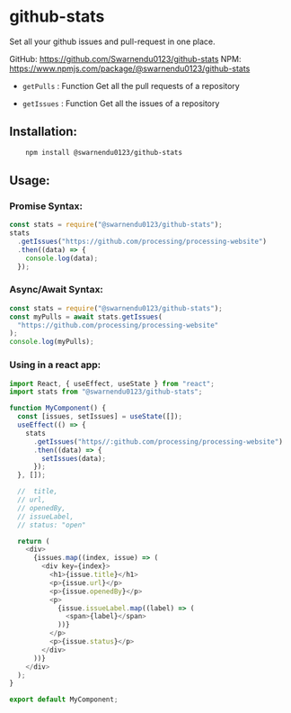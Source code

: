 # github-stats

Set all your github issues and pull-request in one place.

GitHub: https://github.com/Swarnendu0123/github-stats
NPM: https://www.npmjs.com/package/@swarnendu0123/github-stats

- `getPulls` : Function Get all the pull requests of a repository

- `getIssues` : Function Get all the issues of a repository

## Installation:

```bash
    npm install @swarnendu0123/github-stats
```

## Usage:

### Promise Syntax:

```js
const stats = require("@swarnendu0123/github-stats");
stats
  .getIssues("https://github.com/processing/processing-website")
  .then((data) => {
    console.log(data);
  });
```

### Async/Await Syntax:

```js
const stats = require("@swarnendu0123/github-stats");
const myPulls = await stats.getIssues(
  "https://github.com/processing/processing-website"
);
console.log(myPulls);
```

### Using in a react app:

```js
import React, { useEffect, useState } from "react";
import stats from "@swarnendu0123/github-stats";

function MyComponent() {
  const [issues, setIssues] = useState([]);
  useEffect(() => {
    stats
      .getIssues("https//:github.com/processing/processing-website")
      .then((data) => {
        setIssues(data);
      });
  }, []);

  //  title,
  // url,
  // openedBy,
  // issueLabel,
  // status: "open"

  return (
    <div>
      {issues.map((index, issue) => (
        <div key={index}>
          <h1>{issue.title}</h1>
          <p>{issue.url}</p>
          <p>{issue.openedBy}</p>
          <p>
            {issue.issueLabel.map((label) => (
              <span>{label}</span>
            ))}
          </p>
          <p>{issue.status}</p>
        </div>
      ))}
    </div>
  );
}

export default MyComponent;
```
